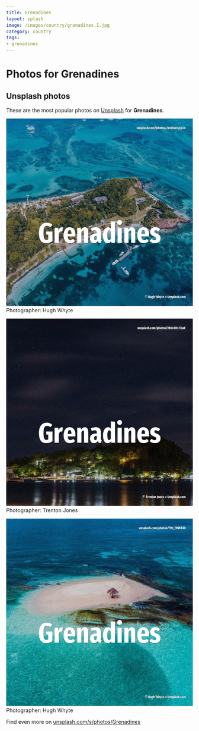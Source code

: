 ```yaml
---
title: Grenadines
layout: splash
image: /images/country/grenadines.1.jpg
category: country
tags:
- grenadines
---
```

# Photos for Grenadines
 
## Unsplash photos
These are the most popular photos on [Unsplash](https://unsplash.com) for **Grenadines**.
 
![Grenadines](/images/country/grenadines.1.jpg)
Photographer:  Hugh Whyte
 
![Grenadines](/images/country/grenadines.2.jpg)
Photographer:  Trenton Jones
 
![Grenadines](/images/country/grenadines.3.jpg)
Photographer:  Hugh Whyte
 
Find even more on [unsplash.com/s/photos/Grenadines](https://unsplash.com/s/photos/Grenadines)
 
